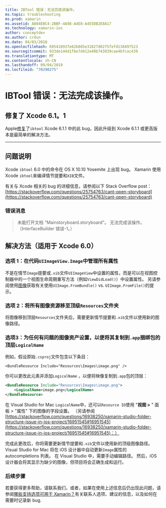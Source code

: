 ```yaml
---
title: IBTool 错误：无法完成该操作。
ms.topic: troubleshooting
ms.prod: xamarin
ms.assetid: A804EBC4-2BBF-4A98-A4E8-A455DB2E8A17
ms.technology: xamarin-ios
author: conceptdev
ms.author: crdun
ms.date: 04/03/2018
ms.openlocfilehash: 695410937e82b885e31827d02f5fefd138497523
ms.sourcegitcommit: 933de144d1fbe7d412e49b743839cae4bfcac439
ms.translationtype: MT
ms.contentlocale: zh-CN
ms.lasthandoff: 09/04/2019
ms.locfileid: "70290275"
---
```

# <a name="ibtool-error-the-operation-couldnt-be-completed"></a>IBTool 错误：无法完成该操作。

## <a name="fixed-in-xcode-611"></a>修复了 Xcode 6.1。1

Apple[修复](https://developer.apple.com/library/content/documentation/Xcode/Conceptual/RN-Xcode-Archive/Chapters/xc6_release_notes.html#//apple_ref/doc/uid/TP40016994-CH4-SW1)了`ibtool` Xcode 6.1.1 中的此 bug，因此升级到 Xcode 6.1.1 或更高版本是最简单的解决方法。

* * *

## <a name="description-of-the-problem"></a>问题说明

Xcode `ibtool` 6.0 中的命令在 OS X 10.10 Yosemite 上出现 bug。 Xamarin 使用 Xcode `ibtool`来编译情节提要和`XIB`文件。

有关与 Xcode 相关的 bug 的详细信息，请参阅以下 Stack Overflow post：[https://stackoverflow.com/questions/25754763/cant-open-storyboard](https://stackoverflow.com/questions/25754763/cant-open-storyboard)

### <a name="error-message"></a>错误消息

> 未能打开文档 "Mainstoryboard.storyboard"。 无法完成该操作。 （InterfaceBuilder 错误-1。）

## <a name="workarounds-for-xcode-60"></a>解决方法（适用于 Xcode 6.0）

### <a name="option-1-manage-all-uiimageviewimage-properties-in-code"></a>选项 1：在代码`UIImageView.Image`中管理所有属性

不是在情节`Image`提要或`.xib`文件`UIImageView`中设置的属性，而是可以在视图控制器中的一个视图生命周期重写方法（例如`ViewDidLoad()`）中设置属性。 另请参阅使用[图像](~/ios/app-fundamentals/images-icons/index.md)获取有关使用`UIImage.FromBundle()` vs. `UIImage.FromFile()`的提示。

### <a name="option-2-move-all-of-the-image-resources-to-the-top-level-resources-folder"></a>选项 2：将所有图像资源移至顶级`Resources`文件夹

将图像移到顶层`Resources`文件夹后，需要更新情节提要和`.xib`文件以使用新的图像路径。

### <a name="option-3-set-the-logicalname-for-any-problematic-image-assets-so-they-are-copied-to-the-top-level-of-theapp-bundle"></a>选项3：为任何有问题的图像资产设置，以便将其复制到`.app`捆绑包的顶层`LogicalName`

例如，假设原始`.csproj`文件包含以下条目：

`<BundleResource Include="Resources\Images\image.png" />`

你可以更改此元素并添加`LogicalName` ，以便将映像复制到`.app`包的顶层：

```xml
<BundleResource Include="Resources\Images\image.png">
    <LogicalName>image.png</LogicalName>
</BundleResource>
```

在 Visual Studio for Mac `LogicalName`中，还可以`Resource ID`使用 "**视图 >** " 面板 > "属性" 下的图像的字段设置。 （另请参阅[https://stackoverflow.com/questions/16938250/xamarin-studio-folder-structure-issue-in-ios-project/16951545#16951545](https://stackoverflow.com/questions/16938250/xamarin-studio-folder-structure-issue-in-ios-project/16951545#16951545)：）

完成此更改后，你将需要更新情节提要和`.xib`文件以使用新的顶级图像路径。 Visual Studio for Mac 将在 iOS 设计器中自动更新`Image`属性的 autocompletions 列表。 在 Visual Studio 中，需要手动编辑路径。 然后，iOS 设计器会将其显示为缺少的图像，但项目将会正确生成和运行。

### <a name="next-steps"></a>后续步骤

若要获得更多帮助，请联系我们，或者，如果在使用上述信息后仍出现此问题，请参阅[哪些支持选项可用于 Xamarin？](~/cross-platform/troubleshooting/support-options.md)有关联系人选项、建议的信息，以及如何在需要时记录新 bug. 

